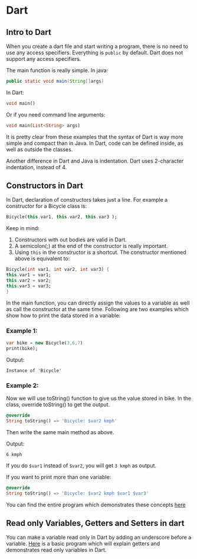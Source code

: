 # Dart

## Intro to Dart

When you create a dart file and start writing a program, there is no need to use any access specifiers. Everything is `public` by default. Dart does not support any access specifiers.

The main function is really simple.
In java:

```java
public static void main(String[]args)
```

In Dart:

```dart
void main()
```

Or if you need command line arguments:

```dart
void main(List<String> args)
```

It is pretty clear from these examples that the syntax of Dart is way more simple and compact than in Java.
In Dart, code can be defined inside, as well as outside the classes.

Another difference in Dart and Java is indentation. Dart uses 2-character indentation, instead of 4.

## Constructors in Dart

In Dart, declaration of constructors takes just a line. For example a constructor for a Bicycle class is:

```dart
Bicycle(this.var1, this.var2, this.var3 );
```

Keep in mind:
1) Constructors with out bodies are valid in Dart.
2) A semicolon(;) at the end of the constructor is really important.
3) Using `this` in the constructor is a shortcut. The constructor mentioned above is equivalent to:

```dart
Bicycle(int var1, int var2, int var3) {
this.var1 = var1;
this.var2 = var2;
this.var3 = var3;
}
```

In the main function, you can directly assign the values to a variable as well as call the constructor at the same time. Following are two examples which show how to print the data stored in a variable:

### Example 1:

```dart
var bike = new Bicycle(3,6,7)
print(bike);
```

Output:

`Instance of 'Bicycle'`

### Example 2:

Now we will use toString() function to give us the value stored in bike.
In the class, override toString() to get the output.

```dart
@override
String toString() => 'Bicycle: $var2 kmph'
```

Then write the same main method as above.

Output:

`6 kmph`

If you do `$var1` instead of `$var2`, you will get `3 kmph` as output.

If you want to print more than one variable:

```dart
@override
String toString() => 'Bicycle: $var2 kmph $var1 $var3'
```
You can find the entire program which demonstrates these concepts [here](https://github.com/yashk2000/Dart/blob/master/Bicycle.dart)

## Read only Variables, Getters and Setters in dart

You can make a variable read only in Dart by adding an underscore before a variable.
[Here](https://github.com/yashk2000/Dart/blob/master/Bicycle2.dart) is a basic program which will explain getters and demonstrates read only variables in Dart.
